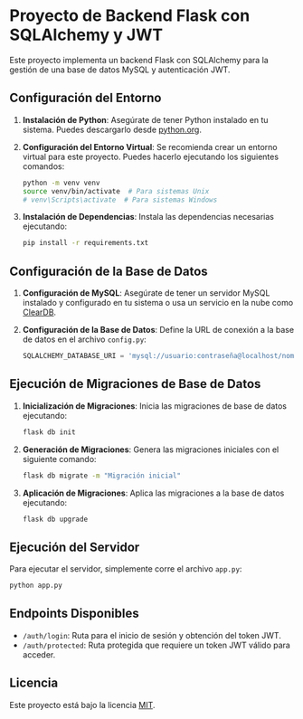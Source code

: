 # Proyecto de Backend Flask con SQLAlchemy y JWT

Este proyecto implementa un backend Flask con SQLAlchemy para la gestión de una base de datos MySQL y autenticación JWT.

## Configuración del Entorno

1. **Instalación de Python**: Asegúrate de tener Python instalado en tu sistema. Puedes descargarlo desde [python.org](https://www.python.org/).

2. **Configuración del Entorno Virtual**: Se recomienda crear un entorno virtual para este proyecto. Puedes hacerlo ejecutando los siguientes comandos:

   ```bash
   python -m venv venv
   source venv/bin/activate  # Para sistemas Unix
   # venv\Scripts\activate  # Para sistemas Windows
   ```

3. **Instalación de Dependencias**: Instala las dependencias necesarias ejecutando:

   ```bash
   pip install -r requirements.txt
   ```

## Configuración de la Base de Datos

1. **Configuración de MySQL**: Asegúrate de tener un servidor MySQL instalado y configurado en tu sistema o usa un servicio en la nube como [ClearDB](https://www.cleardb.com/).

2. **Configuración de la Base de Datos**: Define la URL de conexión a la base de datos en el archivo `config.py`:

   ```python
   SQLALCHEMY_DATABASE_URI = 'mysql://usuario:contraseña@localhost/nombre_base_de_datos'
   ```

## Ejecución de Migraciones de Base de Datos

1. **Inicialización de Migraciones**: Inicia las migraciones de base de datos ejecutando:

   ```bash
   flask db init
   ```

2. **Generación de Migraciones**: Genera las migraciones iniciales con el siguiente comando:

   ```bash
   flask db migrate -m "Migración inicial"
   ```

3. **Aplicación de Migraciones**: Aplica las migraciones a la base de datos ejecutando:

   ```bash
   flask db upgrade
   ```

## Ejecución del Servidor

Para ejecutar el servidor, simplemente corre el archivo `app.py`:

```bash
python app.py
```

## Endpoints Disponibles

- `/auth/login`: Ruta para el inicio de sesión y obtención del token JWT.
- `/auth/protected`: Ruta protegida que requiere un token JWT válido para acceder.

## Licencia

Este proyecto está bajo la licencia [MIT](LICENSE).
